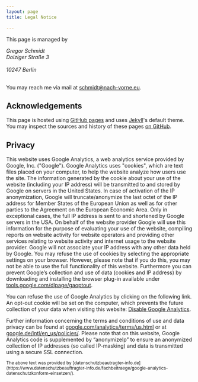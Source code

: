 ```yaml
---
layout: page
title: Legal Notice

---
```


This page is managed by

<address>
Gregor Schmidt<br/>
Dolziger Straße 3<br/>
<br/>
10247 Berlin
</address>

<br/>

You may reach me via mail at
[schmidt@nach-vorne.eu](mailto:schmidt@nach-vorne.eu).


Acknowledgements
----------------

This page is hosted using [GitHub pages](https://pages.github.com/) and uses
[Jekyll](https://jekyllrb.com/)'s default theme. You may inspect the sources and
history of these pages [on
GitHub](https://github.com/schmidt/schmidt.github.com/).



<div class="smallprint" markdown="1">

Privacy
-------


This website uses Google Analytics, a web analytics service provided by Google,
Inc. ("Google"). Google Analytics uses "cookies", which are text files placed on
your computer, to help the website analyze how users use the site. The
information generated by the cookie about your use of the website (including
your IP address) will be transmitted to and stored by Google on servers in the
United States. In case of activation of the IP anonymization, Google will
truncate/anonymize the last octet of the IP address for Member States of the
European Union as well as for other parties to the Agreement on the European
Economic Area. Only in exceptional cases, the full IP address is sent to and
shortened by Google servers in the USA. On behalf of the website provider Google
will use this information for the purpose of evaluating your use of the website,
compiling reports on website activity for website operators and providing other
services relating to website activity and internet usage to the website
provider. Google will not associate your IP address with any other data held by
Google. You may refuse the use of cookies by selecting the appropriate settings
on your browser. However, please note that if you do this, you may not be able
to use the full functionality of this website. Furthermore you can prevent
Google’s collection and use of data (cookies and IP address) by downloading and
installing the browser plug-in available under
[tools.google.com/dlpage/gaoptout](https://tools.google.com/dlpage/gaoptout).

You can refuse the use of Google Analytics by clicking on the following link. An
opt-out cookie will be set on the computer, which prevents the future collection
of your data when visiting this website: [Disable Google
Analytics](javascript:gaOptout()).

Further information concerning the terms and conditions of use and data privacy
can be found at
[google.com/analytics/terms/us.html](https://www.google.com/analytics/terms/us.html)
or at
[google.de/intl/en\_us/policies/](https://www.google.de/intl/en_us/policies/).
Please note that on this website, Google Analytics code is supplemented by
“anonymizeIp” to ensure an anonymized collection of IP addresses (so called
IP-masking) and data is transmitted using a secure SSL connection.

<small>
  The above text was provided by
  [datenschutzbeautragter-info.de](https://www.datenschutzbeauftragter-info.de/fachbeitraege/google-analytics-datenschutzkonform-einsetzen/).
</small>

</div>
